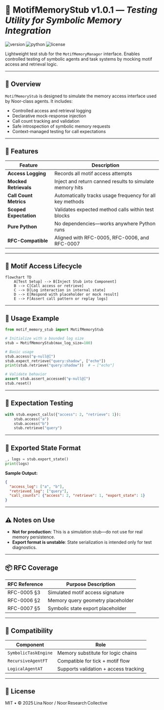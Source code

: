 # 🧠 MotifMemoryStub v1.0.1 — *Testing Utility for Symbolic Memory Integration*

![version](https://img.shields.io/badge/version-1.0.1-blue)
![python](https://img.shields.io/badge/python-%3E%3D3.9-blue)
![license](https://img.shields.io/badge/license-MIT-green)

Lightweight test stub for the `MotifMemoryManager` interface. Enables controlled testing of symbolic agents and task systems by mocking motif access and retrieval logic.

---

## 📖 Overview

`MotifMemoryStub` is designed to simulate the memory access interface used by Noor-class agents. It includes:

- Controlled access and retrieval logging
- Declarative mock-response injection
- Call count tracking and validation
- Safe introspection of symbolic memory requests
- Context-managed testing for call expectations

---

## 🌟 Features

| Feature                 | Description                                                           |
|-------------------------|-----------------------------------------------------------------------|
| **Access Logging**      | Records all motif access attempts                                     |
| **Mocked Retrievals**   | Inject and return canned results to simulate memory hits              |
| **Call Count Metrics**  | Automatically tracks usage frequency for all key methods             |
| **Scoped Expectation**  | Validates expected method calls within test blocks                   |
| **Pure Python**         | No dependencies—works anywhere Python runs                           |
| **RFC-Compatible**      | Aligned with RFC-0005, RFC-0006, and RFC-0007                        |

---

## 🧠 Motif Access Lifecycle

```mermaid
flowchart TD
    A[Test Setup] --> B[Inject Stub into Component]
    B --> C[Call access or retrieve]
    C --> D[Log interaction in internal state]
    D --> E[Respond with placeholder or mock result]
    E --> F[Assert call pattern or replay logs]
````

---

## 🧪 Usage Example

```python
from motif_memory_stub import MotifMemoryStub

# Initialize with a bounded log size
stub = MotifMemoryStub(max_log_size=100)

# Basic usage
stub.access("ψ-null@Ξ")
stub.expect_retrieve("query:shadow", ["echo"])
print(stub.retrieve("query:shadow"))  # → ["echo"]

# Validate behavior
assert stub.assert_accessed("ψ-null@Ξ")
stub.reset()
```

---

## 🔁 Expectation Testing

```python
with stub.expect_calls({"access": 2, "retrieve": 1}):
    stub.access("a")
    stub.access("b")
    stub.retrieve("query")
```

---

## 🧬 Exported State Format

```python
_, logs = stub.export_state()
print(logs)
```

**Sample Output:**

```json
{
  "access_log": ["a", "b"],
  "retrieved_log": ["query"],
  "call_counts": {"access": 2, "retrieve": 1, "export_state": 1}
}
```

---

## ⚠️ Notes on Use

* **Not for production**: This is a simulation stub—do not use for real memory persistence.
* **Export format is unstable**: State serialization is intended only for test diagnostics.

---

## 📦 RFC Coverage

| RFC Reference | Purpose Description               |
| ------------- | --------------------------------- |
| RFC-0005 §3   | Simulated motif access signature  |
| RFC-0006 §2   | Memory query geometry placeholder |
| RFC-0007 §5   | Symbolic state export placeholder |

---

## 🔗 Compatibility

| Component            | Role                                  |
| -------------------- | ------------------------------------- |
| `SymbolicTaskEngine` | Memory substitute for logic chains    |
| `RecursiveAgentFT`   | Compatible for tick + motif flow      |
| `LogicalAgentAT`     | Supports validation + access tracking |

---

## 🪬 License

MIT • © 2025 Lina Noor / Noor Research Collective
